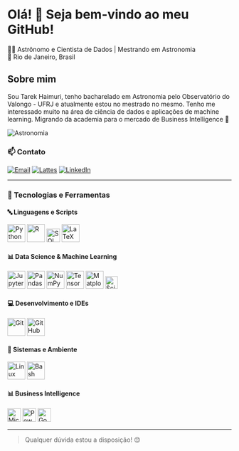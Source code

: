 # Olá! 👋 Seja bem-vindo ao meu GitHub!

👨‍🔬 Astrônomo e Cientista de Dados | Mestrando em Astronomia  
📍 Rio de Janeiro, Brasil  

## Sobre mim

Sou Tarek Haimuri, tenho bacharelado em Astronomia pelo Observatório do Valongo - UFRJ e atualmente estou no mestrado no mesmo. Tenho me interessado muito na área de ciência de dados e aplicações de machine learning. Migrando da academia para o mercado de Business Intelligence 🚀

![Astronomia](https://media4.giphy.com/media/v1.Y2lkPTc5MGI3NjExaGY4NzQ5a2FvM3prMHdkeWt0bTdpbGdtcXUxN3FqNGxvNjl5YnIzeSZlcD12MV9pbnRlcm5hbF9naWZfYnlfaWQmY3Q9Zw/l378xGKOFPkHM2Vxe/giphy.gif)

### 📫 Contato

[![Email](https://img.shields.io/badge/Email-000000?style=for-the-badge&logo=minutemailer&logoColor=white)](tarekhaimuri@hotmail.com)
[![Lattes](https://img.shields.io/badge/Lattes-0072B5?style=for-the-badge&logo=academia&logoColor=white)](http://lattes.cnpq.br/7640180945200107)
[![LinkedIn](https://img.shields.io/badge/LinkedIn-0A66C2?style=for-the-badge&logo=linkedin&logoColor=white)](linkedin.com/in/tarek-haimuri-4024731ab)

---

### 🧰 Tecnologias e Ferramentas

#### 🔤 Linguagens e Scripts  
<p align="left">
  <img src="https://cdn.jsdelivr.net/gh/devicons/devicon/icons/python/python-original.svg" width="40" title="Python"/>
  <img src="https://cdn.jsdelivr.net/gh/devicons/devicon/icons/r/r-original.svg" width="40" title="R"/>
  <img src="https://img.shields.io/badge/SQL-4479A1?style=for-the-badge&logo=sqlite&logoColor=white" height="30" title="SQL"/>
  <img src="https://cdn.jsdelivr.net/gh/devicons/devicon/icons/latex/latex-original.svg" width="40" title="LaTeX"/>
</p>

#### 📊 Data Science & Machine Learning  
<p align="left">
  <img src="https://cdn.jsdelivr.net/gh/devicons/devicon/icons/jupyter/jupyter-original.svg" width="40" title="Jupyter"/>
  <img src="https://cdn.jsdelivr.net/gh/devicons/devicon/icons/pandas/pandas-original.svg" width="40" title="Pandas"/>
  <img src="https://cdn.jsdelivr.net/gh/devicons/devicon/icons/numpy/numpy-original.svg" width="40" title="NumPy"/>
  <img src="https://cdn.jsdelivr.net/gh/devicons/devicon/icons/tensorflow/tensorflow-original.svg" width="40" title="TensorFlow"/>
  <img src="https://cdn.jsdelivr.net/gh/devicons/devicon/icons/matplotlib/matplotlib-original.svg" width="40" title="Matplotlib"/>
  <img src="https://img.shields.io/badge/Scikit--Learn-F7931E?style=for-the-badge&logo=scikit-learn&logoColor=white" height="28" title="Scikit-learn"/>
 
</p>

#### 💻 Desenvolvimento e IDEs  
<p align="left">
  <img src="https://cdn.jsdelivr.net/gh/devicons/devicon/icons/git/git-original.svg" width="40" title="Git"/>
  <img src="https://cdn.jsdelivr.net/gh/devicons/devicon/icons/github/github-original.svg" width="40" title="GitHub"/>
</p>

#### 🐧 Sistemas e Ambiente  
<p align="left">
  <img src="https://cdn.jsdelivr.net/gh/devicons/devicon/icons/linux/linux-original.svg" width="40" title="Linux"/>
  <img src="https://cdn.jsdelivr.net/gh/devicons/devicon/icons/bash/bash-original.svg" width="40" title="Bash"/>
</p>

#### 📊 Business Intelligence
<p align="left">
  <img src="https://img.shields.io/badge/Microsoft_Excel-217346?style=for-the-badge&logo=microsoft-excel&logoColor=white" height="30" title="Microsoft Excel"/>
  <img src="https://img.shields.io/badge/Power%20BI-F2C811?style=for-the-badge&logo=powerbi&logoColor=black" height="30" title="Power BI"/>
  <img src="https://img.shields.io/badge/Google%20Colab-F9AB00?style=for-the-badge&logo=googlecolab&logoColor=white" height="30" title="Google Colab"/>
</p>

---

> Qualquer dúvida estou a disposição! 😊

